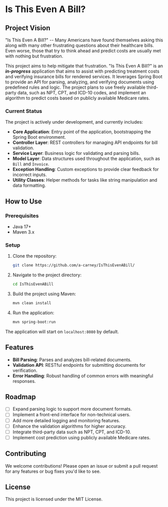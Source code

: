 # Is This Even A Bill?

## Project Vision

"Is This Even A Bill?" -- Many Americans have found themselves asking this along with many other frustrating questions about their healthcare bills. Even worse, those that try to think ahead and predict costs are usually met with nothing but frustration.

This project aims to help mitigate that frustration. "Is This Even A Bill?" is an ***in-progress*** application that aims to assist with predicting treatment costs and verifying insurance bills for rendered services. It leverages Spring Boot to provide an API for parsing, analyzing, and verifying documents using predefined rules and logic. The project plans to use freely available third-party data, such as NPT, CPT, and ICD-10 codes, and implement an algorithm to predict costs based on publicly available Medicare rates.

### Current Status

The project is actively under development, and currently includes:

- **Core Application**: Entry point of the application, bootstrapping the Spring Boot environment.
- **Controller Layer**: REST controllers for managing API endpoints for bill validation.
- **Service Layer**: Business logic for validating and parsing bills.
- **Model Layer**: Data structures used throughout the application, such as `Bill` and `Invoice`.
- **Exception Handling**: Custom exceptions to provide clear feedback for incorrect inputs.
- **Utility Classes**: Helper methods for tasks like string manipulation and data formatting.

## How to Use

### Prerequisites

- Java 17+
- Maven 3.x

### Setup

1. Clone the repository:
   ```bash
   git clone https://github.com/a-carney/IsThisEvenABill/
   ```

2. Navigate to the project directory:
   ```bash
   cd IsThisEvenABill
   ```

3. Build the project using Maven:
   ```bash
   mvn clean install
   ```

4. Run the application:
   ```bash
   mvn spring-boot:run
   ```

The application will start on `localhost:8080` by default.

## Features

- **Bill Parsing**: Parses and analyzes bill-related documents.
- **Validation API**: RESTful endpoints for submitting documents for verification.
- **Error Handling**: Robust handling of common errors with meaningful responses.

## Roadmap

- [ ] Expand parsing logic to support more document formats.
- [ ] Implement a front-end interface for non-technical users.
- [ ] Add more detailed logging and monitoring features.
- [ ] Enhance the validation algorithms for higher accuracy.
- [ ] Integrate third-party data such as NPT, CPT, and ICD-10.
- [ ] Implement cost prediction using publicly available Medicare rates.

## Contributing

We welcome contributions! Please open an issue or submit a pull request for any features or bug fixes you'd like to see.

## License

This project is licensed under the MIT License.
